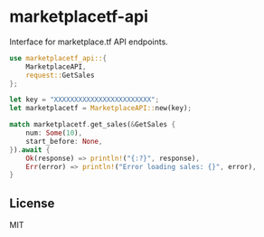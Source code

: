 # marketplacetf-api

Interface for marketplace.tf API endpoints.

```rs
use marketplacetf_api::{
    MarketplaceAPI,
    request::GetSales
};

let key = "XXXXXXXXXXXXXXXXXXXXXXXX";
let marketplacetf = MarketplaceAPI::new(key);

match marketplacetf.get_sales(&GetSales {
    num: Some(10),
    start_before: None,
}).await {
    Ok(response) => println!("{:?}", response),
    Err(error) => println!("Error loading sales: {}", error),
}
```

## License

MIT